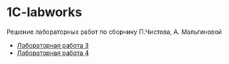 # 1C-labworks
Решение лабораторных работ по сборнику П.Чистова, А. Мальгиновой


* [Лабораторная работа 3](https://github.com/EtoZheLamia/1C-labworks/tree/labwork3)
* [Лабораторная работа 4](https://github.com/EtoZheLamia/1C-labworks/tree/labwork4)
